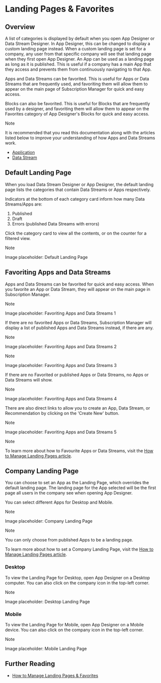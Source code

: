 # Landing Pages & Favorites

## Overview

A list of categories is displayed by default when you open App Designer or Data Stream Designer. In App Designer, this can be changed to display a custom landing page instead. When a custom landing page is set for a company, any user from that specific company will see that landing page when they first open App Designer. An App can be used as a landing page as long as it is published. This is useful if a company has a main App that they access and prevents them from continuously navigating to that App.

Apps and Data Streams can be favorited. This is useful for Apps or Data Streams that are frequently used, and favoriting them will allow them to appear on the main page of Subscription Manager for quick and easy access.

Blocks can also be favorited. This is useful for Blocks that are frequently used by a designer, and favoriting them will allow them to appear on the Favorites category of App Designer's Blocks for quick and easy access.

> [!NOTE]
> It is recommended that you read this documentation along with the articles listed below to improve your understanding of how Apps and Data Streams work.
>
> * [Application](application/)
> * [Data Stream](data-stream/)

## Default Landing Page

When you load Data Stream Designer or App Designer, the default landing page lists the categories that contain Data Streams or Apps respectively.

Indicators at the bottom of each category card inform how many Data Streams/Apps are:

1. Published
2. Draft
3. Errors (published Data Streams with errors)

Click the category card to view all the contents, or on the counter for a filtered view.

> [!NOTE]
> Image placeholder: Default Landing Page

## Favoriting Apps and Data Streams

Apps and Data Streams can be favorited for quick and easy access. When you favorite an App or Data Stream, they will appear on the main page in Subscription Manager.

> [!NOTE]
> Image placeholder: Favoriting Apps and Data Streams 1

If there are no favorited Apps or Data Streams, Subscription Manager will display a list of published Apps and Data Streams instead, if there are any.

> [!NOTE]
> Image placeholder: Favoriting Apps and Data Streams 2

> [!NOTE]
> Image placeholder: Favoriting Apps and Data Streams 3

If there are no Favorited or published Apps or Data Streams, no Apps or Data Streams will show.

> [!NOTE]
> Image placeholder: Favoriting Apps and Data Streams 4

There are also direct links to allow you to create an App, Data Stream, or Recommendation by clicking on the 'Create New' button.

> [!NOTE]
> Image placeholder: Favoriting Apps and Data Streams 5

> [!NOTE]
> To learn more about how to Favourite Apps or Data Streams, visit the [How to Manage Landing Pages article](../how-tos/manage-landing-pages.md#favorite-an-app).

## Company Landing Page

You can choose to set an App as the Landing Page, which overrides the default landing page. The landing page for the App selected will be the first page all users in the company see when opening App Designer.

You can select different Apps for Desktop and Mobile.

> [!NOTE]
> Image placeholder: Company Landing Page

> [!NOTE]
> You can only choose from published Apps to be a landing page.
>
> To learn more about how to set a Company Landing Page, visit the [How to Manage Landing Pages article](../how-tos/manage-landing-pages.md#set-a-company-landing-page).

### Desktop

To view the Landing Page for Desktop, open App Designer on a Desktop computer. You can also click on the company icon in the top-left corner.

> [!NOTE]
> Image placeholder: Desktop Landing Page

### Mobile

To view the Landing Page for Mobile, open App Designer on a Mobile device. You can also click on the company icon in the top-left corner.

> [!NOTE]
> Image placeholder: Mobile Landing Page

## Further Reading

* [How to Manage Landing Pages & Favorites](../how-tos/manage-landing-pages.md)

